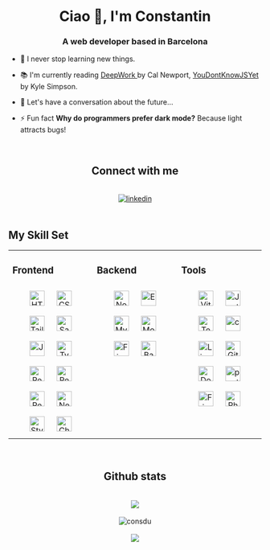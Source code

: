 <h1 align="center">Ciao 👋, I'm Constantin</h1>
<h3 align="center">A web developer based in Barcelona</h3>

- 🌱 I never stop learning new things.

- 📚 I'm currently reading <span style="text-decoration: underline;">DeepWork </span>by Cal Newport, <span style="text-decoration: underline;">YouDontKnowJSYet</span> by Kyle Simpson.

- 💬 Let's have a conversation about the future...

- ⚡ Fun fact **Why do programmers prefer dark mode?**
  Because light attracts bugs!

<br>

<h2 align="center">Connect with me</h2>
<br>
<div align="center">
<a href="https://www.linkedin.com/in/constantin-dusescu-developer/" target="_blank">
<img src=https://img.shields.io/badge/linkedin-%231E77B5.svg?&style=for-the-badge&logo=linkedin&logoColor=white alt=linkedin style="margin-bottom: 5px;" /></a></div>

<br/>

## My Skill Set

<table><tr><td valign="top" width="33%">

### Frontend

<div align="center">  
<a href="https://en.wikipedia.org/wiki/HTML5" target="_blank"><img style="margin: 10px" src="https://img.shields.io/badge/HTML5-E34F26?style=for-the-badge&logo=html5&logoColor=white" alt="HTML5" height="30" /></a>  
<a href="https://www.w3schools.com/css/" target="_blank"><img style="margin: 10px" src="https://img.shields.io/badge/CSS3-1572B6?style=for-the-badge&logo=css3&logoColor=white" alt="CSS3" height="30" /></a>  
<a href="https://www.tailwindcss.com/" target="_blank"><img style="margin: 10px" src="https://img.shields.io/badge/Tailwind_CSS-38B2AC?style=for-the-badge&logo=tailwind-css&logoColor=white" alt="Tailwind CSS" height="30" /></a>  
<a href="https://sass-lang.com/" target="_blank"><img style="margin: 10px" src="https://img.shields.io/badge/Sass-CC6699?style=for-the-badge&logo=sass&logoColor=white" alt="Sass" height="30" /></a>  
<a href="https://www.javascript.com/" target="_blank"><img style="margin: 10px" src="https://img.shields.io/badge/JavaScript-F7DF1E?style=for-the-badge&logo=javascript&logoColor=black" alt="JavaScript" height="30" /></a>  
<a href="https://www.typescriptlang.org/" target="_blank"><img style="margin: 10px" src="https://img.shields.io/badge/TypeScript-007ACC?style=for-the-badge&logo=typescript&logoColor=white" alt="TypeScript" height="30" /></a>  
<a href="https://reactjs.org/" target="_blank"><img style="margin: 10px" src="https://img.shields.io/badge/react-%2320232a.svg?style=for-the-badge&logo=react&logoColor=%2361DAFB" alt="React" height="30" /></a>  
<a href="https://reactrouter.com/en/main" target="_blank"><img style="margin: 10px" src="https://img.shields.io/badge/React_Router-CA4245?style=for-the-badge&logo=react-router&logoColor=white" alt="React" height="30" /></a>  
<a href="https://redux.js.org/" target="_blank"><img style="margin: 10px" src="https://img.shields.io/badge/Redux-593D88?style=for-the-badge&logo=redux&logoColor=white" alt="Redux" height="30" /></a>  
<a href="https://nextjs.org/" target="_blank"><img style="margin: 10px" src="https://img.shields.io/badge/next.js-000000?style=for-the-badge&logo=nextdotjs&logoColor=white" alt="NextJS" height="30" /></a> 
<a href="https://styled-components.com/" target="_blank"><img style="margin: 10px" src="https://img.shields.io/badge/styled--components-DB7093?style=for-the-badge&logo=styled-components&logoColor=white" alt="Styled Components" height="30" /></a>  
<a href="https://chakra-ui.com/" target="_blank"><img style="margin: 10px" src="https://img.shields.io/badge/chakra-%234ED1C5.svg?style=for-the-badge&logo=chakraui&logoColor=white" alt="Chakra UI" height="30" /></a>   
</div>

</td><td valign="top" width="33%">

### Backend

<div align="center">  
<a href="https://nodejs.org/" target="_blank"><img style="margin: 10px" src="https://img.shields.io/badge/Node.js-43853D?style=for-the-badge&logo=node.js&logoColor=white" alt="Node.js" height="30" /></a>  
<a href="https://expressjs.com/" target="_blank"><img style="margin: 10px" src="https://img.shields.io/badge/Express.js-404D59?style=for-the-badge" alt="Express.js" height="30" /></a>  
<a href="https://www.mysql.com/" target="_blank"><img style="margin: 10px" src="https://img.shields.io/badge/MySQL-005C84?style=for-the-badge&logo=mysql&logoColor=white" alt="MySQL" height="30" /></a>  
<a href="https://www.mongodb.com/" target="_blank"><img style="margin: 10px" src="https://img.shields.io/badge/MongoDB-4EA94B?style=for-the-badge&logo=mongodb&logoColor=white" alt="MongoDB" height="30" /></a>  
<a href="https://firebase.google.com/" target="_blank"><img style="margin: 10px" src="https://img.shields.io/badge/Firebase-039BE5?style=for-the-badge&logo=Firebase&logoColor=white" alt="Firebase" height="30" /></a>  
<a href="https://www.gnu.org/software/bash/" target="_blank"><img style="margin: 10px" src="https://img.shields.io/badge/shell_script-%23121011.svg?style=for-the-badge&logo=gnu-bash&logoColor=white" alt="Bash" height="30" /></a>  
</div>

</td><td valign="top" width="33%">

### Tools

<div align="center">  
<a href="https://vitejs.dev/" target="_blank"><img style="margin: 10px" src="https://img.shields.io/badge/vite-%23646CFF.svg?style=for-the-badge&logo=vite&logoColor=white" alt="Vite" height="30" /></a>
<a href="https://www.jestjs.io/" target="_blank"><img style="margin: 10px" src="https://img.shields.io/badge/-jest-%23C21325?style=for-the-badge&logo=jest&logoColor=white" alt="Jest" height="30" /></a>
<a href="https://testing-library.com/" target="_blank"><img style="margin: 10px" src="https://img.shields.io/badge/-TestingLibrary-%23E33332?style=for-the-badge&logo=testing-library&logoColor=white" alt="Testing library" height="30" /></a>
<a href="https://www.cypress.io" target="_blank" rel="noreferrer"> <img style="margin: 10px" src="https://img.shields.io/badge/-cypress-%23E5E5E5?style=for-the-badge&logo=cypress&logoColor=058a5e" alt="cypress" height="30"/> </a>  
<a href="https://www.linux.org/" target="_blank"><img style="margin: 10px" src="https://img.shields.io/badge/Linux-FCC624?style=for-the-badge&logo=linux&logoColor=black" alt="Linux" height="30" /></a>  
<a href="https://github.com/" target="_blank"><img style="margin: 10px" src="https://img.shields.io/badge/github-%23121011.svg?style=for-the-badge&logo=github&logoColor=white" alt="Git" height="30" /></a>  
<a href="https://www.docker.com/" target="_blank"><img style="margin: 10px" src="https://img.shields.io/badge/docker-%230db7ed.svg?style=for-the-badge&logo=docker&logoColor=white" alt="Docker" height="30" /></a> 
<a href="https://postman.com" target="_blank" rel="noreferrer"> <img style="margin: 10px"  src="https://img.shields.io/badge/Postman-FF6C37?style=for-the-badge&logo=postman&logoColor=white" alt="postman" height="30"/> </a> 
<a href="https://www.figma.com/" target="_blank"><img style="margin: 10px" src="https://img.shields.io/badge/figma-%23F24E1E.svg?style=for-the-badge&logo=figma&logoColor=white" alt="Figma" height="30" /></a>  
<a href="https://www.adobe.com/in/products/photoshop.html" target="_blank"><img style="margin: 10px" src="https://img.shields.io/badge/adobe%20photoshop-%2331A8FF.svg?style=for-the-badge&logo=adobe%20photoshop&logoColor=white" alt="Photoshop" height="30" /></a>  
</div>

</td></tr></table>

<br/>

<h2 align="center">Github stats</h2> 
<br>
<div align="center"><img src="https://github-readme-stats.vercel.app/api?username=consdu&show_icons=true&count_private=true&hide_border=true" align="center" /></div> 
<br> 
<div align="center"><img align="center" src="https://github-readme-stats.vercel.app/api/top-langs?username=consdu&show_icons=true&locale=en&layout=compact" alt="consdu" /></div>

<br/>

<div align="center">
<img src="https://komarev.com/ghpvc/?username=consdu&&style=flat-square" align="center" />
</div>

<br />
